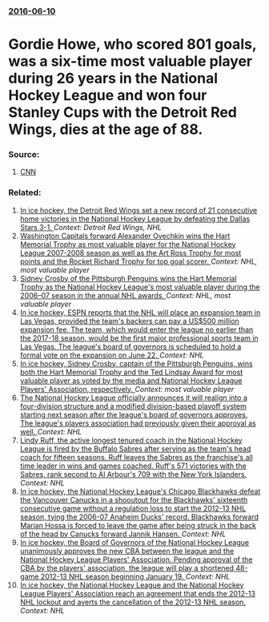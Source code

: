 ### [2016-06-10](/news/2016/06/10/index.md)

# Gordie Howe, who scored 801 goals, was a six-time most valuable player during 26 years in the National Hockey League and won four Stanley Cups with the Detroit Red Wings, dies at the age of 88. 




### Source:

1. [CNN](http://edition.cnn.com/2016/06/10/us/gordie-howe-dies/index.html)

### Related:

1. [In ice hockey, the Detroit Red Wings set a new record of 21 consecutive home victories in the National Hockey League by defeating the Dallas Stars 3-1. ](/news/2012/02/14/in-ice-hockey-the-detroit-red-wings-set-a-new-record-of-21-consecutive-home-victories-in-the-national-hockey-league-by-defeating-the-dallas.md) _Context: Detroit Red Wings, NHL_
2. [ Washington Capitals forward Alexander Ovechkin wins the Hart Memorial Trophy as most valuable player for the National Hockey League 2007-2008 season as well as the Art Ross Trophy for most points and the Rocket Richard Trophy for top goal scorer. ](/news/2008/06/12/washington-capitals-forward-alexander-ovechkin-wins-the-hart-memorial-trophy-as-most-valuable-player-for-the-national-hockey-league-2007-20.md) _Context: NHL, most valuable player_
3. [ Sidney Crosby of the Pittsburgh Penguins wins the Hart Memorial Trophy as the National Hockey League's most valuable player during the  2006&ndash;07 season in the annual NHL awards. ](/news/2007/06/14/sidney-crosby-of-the-pittsburgh-penguins-wins-the-hart-memorial-trophy-as-the-national-hockey-league-s-most-valuable-player-during-the-200.md) _Context: NHL, most valuable player_
4. [ In ice hockey, ESPN reports that the NHL will place an expansion team in Las Vegas, provided the team's backers can pay a US$500 million expansion fee. The team, which would enter the league no earlier than the 2017-18 season, would be the first major professional sports team in Las Vegas. The league's board of governors is scheduled to hold a formal vote on the expansion on June 22. ](/news/2016/06/14/in-ice-hockey-espn-reports-that-the-nhl-will-place-an-expansion-team-in-las-vegas-provided-the-team-s-backers-can-pay-a-us-500-million-ex.md) _Context: NHL_
5. [In ice hockey, Sidney Crosby, captain of the Pittsburgh Penguins, wins both the Hart Memorial Trophy and the Ted Lindsay Award for most valuable player as voted by the media and National Hockey League Players' Association, respectively. ](/news/2014/06/24/in-ice-hockey-sidney-crosby-captain-of-the-pittsburgh-penguins-wins-both-the-hart-memorial-trophy-and-the-ted-lindsay-award-for-most-valu.md) _Context: most valuable player_
6. [The National Hockey League officially announces it will realign into a four-division structure and a modified division-based playoff system starting next season after the league's board of governors approves. The league's players association had previously given their approval as well. ](/news/2013/03/14/the-national-hockey-league-officially-announces-it-will-realign-into-a-four-division-structure-and-a-modified-division-based-playoff-system.md) _Context: NHL_
7. [Lindy Ruff, the active longest tenured coach in the National Hockey League is fired by the Buffalo Sabres after serving as the team's head coach for fifteen seasons. Ruff leaves the Sabres as the franchise's all time leader in wins and games coached. Ruff's 571 victories with the Sabres, rank second to Al Arbour's 709 with the New York Islanders. ](/news/2013/02/20/lindy-ruff-the-active-longest-tenured-coach-in-the-national-hockey-league-is-fired-by-the-buffalo-sabres-after-serving-as-the-team-s-head-c.md) _Context: NHL_
8. [In ice hockey, the National Hockey League's Chicago Blackhawks defeat the Vancouver Canucks in a shooutout for the Blackhawks' sixteenth consecutive game without a regulation loss to start the 2012-13 NHL season, tying the 2006-07 Anaheim Ducks' record. Blackhawks forward Marian Hossa is forced to leave the game after being struck in the back of the head by Canucks forward Jannik Hansen. ](/news/2013/02/19/in-ice-hockey-the-national-hockey-league-s-chicago-blackhawks-defeat-the-vancouver-canucks-in-a-shooutout-for-the-blackhawks-sixteenth-con.md) _Context: NHL_
9. [In ice hockey, the Board of Governors of the National Hockey League unanimously approves the new CBA between the league and the National Hockey League Players' Association. Pending approval of the CBA by the players' association, the league will play a shortened 48-game 2012-13 NHL season beginning January 19. ](/news/2013/01/9/in-ice-hockey-the-board-of-governors-of-the-national-hockey-league-unanimously-approves-the-new-cba-between-the-league-and-the-national-hoc.md) _Context: NHL_
10. [In ice hockey, the National Hockey League and the National Hockey League Players' Association reach an agreement that ends the 2012-13 NHL lockout and averts the cancellation of the 2012-13 NHL season. ](/news/2013/01/6/in-ice-hockey-the-national-hockey-league-and-the-national-hockey-league-players-association-reach-an-agreement-that-ends-the-2012a13-nhl.md) _Context: NHL_
